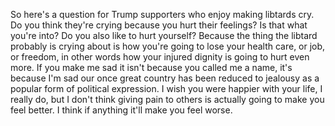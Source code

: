 So here's a question for Trump supporters who enjoy making libtards cry. Do you think they're crying because you hurt their feelings? Is that what you're into? Do you also like to hurt yourself? Because the thing the libtard probably is crying about is how you're going to lose your health care, or job, or freedom, in other words how your injured dignity is going to hurt even more. If you make me sad it isn't because you called me a name, it's because I'm sad our once great country has been reduced to jealousy as a popular form of political expression. I wish you were happier with your life, I really do, but I don't think giving pain to others is actually going to make you feel better. I think if anything it'll make you feel worse. 
